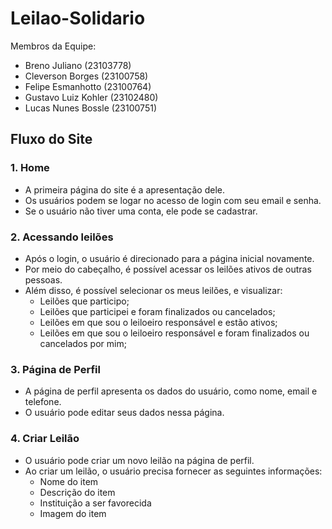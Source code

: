 # Leilao-Solidario

Membros da Equipe:
 * Breno Juliano (23103778)
 * Cleverson Borges (23100758)
 * Felipe Esmanhotto (23100764)
 * Gustavo Luiz Kohler (23102480)
 * Lucas Nunes Bossle (23100751)

## Fluxo do Site
### 1. Home
* A primeira página do site é a apresentação dele.
* Os usuários podem se logar no acesso de login com seu email e senha.
* Se o usuário não tiver uma conta, ele pode se cadastrar.
### 2. Acessando leilões
* Após o login, o usuário é direcionado para a página inicial novamente.
* Por meio do cabeçalho, é possível acessar os leilões ativos de outras pessoas.
* Além disso, é possível selecionar os meus leilões, e visualizar:
  * Leilões que participo;
  * Leilões que participei e foram finalizados ou cancelados;
  * Leilões em que sou o leiloeiro responsável e estão ativos;
  * Leilões em que sou o leiloeiro responsável e foram finalizados ou cancelados por mim;
### 3. Página de Perfil
* A página de perfil apresenta os dados do usuário, como nome, email e telefone.
* O usuário pode editar seus dados nessa página.
### 4. Criar Leilão
* O usuário pode criar um novo leilão na página de perfil.
* Ao criar um leilão, o usuário precisa fornecer as seguintes informações:
  * Nome do item
  * Descrição do item
  * Instituição a ser favorecida
  * Imagem do item
